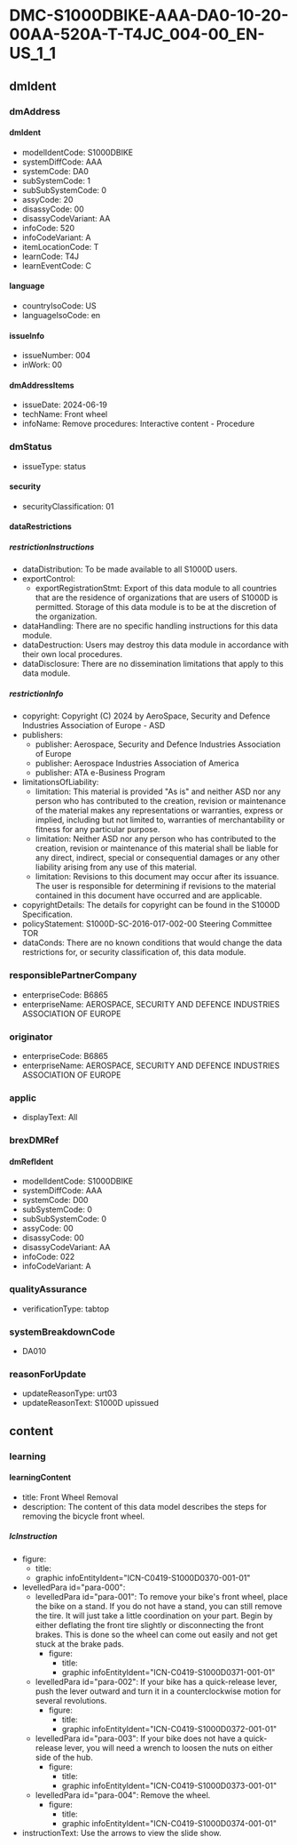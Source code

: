 # DMC-S1000DBIKE-AAA-DA0-10-20-00AA-520A-T-T4JC_004-00_EN-US_1_1

## dmIdent

### dmAddress

#### dmIdent

*   modelIdentCode: S1000DBIKE
*   systemDiffCode: AAA
*   systemCode: DA0
*   subSystemCode: 1
*   subSubSystemCode: 0
*   assyCode: 20
*   disassyCode: 00
*   disassyCodeVariant: AA
*   infoCode: 520
*   infoCodeVariant: A
*   itemLocationCode: T
*   learnCode: T4J
*   learnEventCode: C

#### language

*   countryIsoCode: US
*   languageIsoCode: en

#### issueInfo

*   issueNumber: 004
*   inWork: 00

#### dmAddressItems

*   issueDate: 2024-06-19
*   techName: Front wheel
*   infoName: Remove procedures: Interactive content - Procedure

### dmStatus

*   issueType: status

#### security

*   securityClassification: 01

#### dataRestrictions

##### restrictionInstructions

*   dataDistribution: To be made available to all S1000D users.
*   exportControl:
    *   exportRegistrationStmt: Export of this data module to all countries that are the residence of organizations that are users of S1000D is permitted. Storage of this data module is to be at the discretion of the organization.
*   dataHandling: There are no specific handling instructions for this data module.
*   dataDestruction: Users may destroy this data module in accordance with their own local procedures.
*   dataDisclosure: There are no dissemination limitations that apply to this data module.

##### restrictionInfo

*   copyright: Copyright (C) 2024 by AeroSpace, Security and Defence Industries Association of Europe - ASD
*   publishers:
    *   publisher: Aerospace, Security and Defence Industries Association of Europe
    *   publisher: Aerospace Industries Association of America
    *   publisher: ATA e-Business Program
*   limitationsOfLiability:
    *   limitation: This material is provided "As is" and neither ASD nor any person who has contributed to the creation, revision or maintenance of the material makes any representations or warranties, express or implied, including but not limited to, warranties of merchantability or fitness for any particular purpose.
    *   limitation: Neither ASD nor any person who has contributed to the creation, revision or maintenance of this material shall be liable for any direct, indirect, special or consequential damages or any other liability arising from any use of this material.
    *   limitation: Revisions to this document may occur after its issuance. The user is responsible for determining if revisions to the material contained in this document have occurred and are applicable.
*   copyrightDetails: The details for copyright can be found in the S1000D Specification.
*   policyStatement: S1000D-SC-2016-017-002-00 Steering Committee TOR
*   dataConds: There are no known conditions that would change the data restrictions for, or security classification of, this data module.

### responsiblePartnerCompany

*   enterpriseCode: B6865
*   enterpriseName: AEROSPACE, SECURITY AND DEFENCE INDUSTRIES ASSOCIATION OF EUROPE

### originator

*   enterpriseCode: B6865
*   enterpriseName: AEROSPACE, SECURITY AND DEFENCE INDUSTRIES ASSOCIATION OF EUROPE

### applic

*   displayText: All

### brexDMRef

#### dmRefIdent

*   modelIdentCode: S1000DBIKE
*   systemDiffCode: AAA
*   systemCode: D00
*   subSystemCode: 0
*   subSubSystemCode: 0
*   assyCode: 00
*   disassyCode: 00
*   disassyCodeVariant: AA
*   infoCode: 022
*   infoCodeVariant: A

### qualityAssurance

*   verificationType: tabtop

### systemBreakdownCode

*   DA010

### reasonForUpdate

*   updateReasonType: urt03
*   updateReasonText: S1000D upissued

## content

### learning

#### learningContent

*   title: Front Wheel Removal
*   description: The content of this data model describes the steps for removing the bicycle front wheel.

##### lcInstruction

*   figure:
    *   title:
    *   graphic infoEntityIdent="ICN-C0419-S1000D0370-001-01"
*   levelledPara id="para-000":
    *   levelledPara id="para-001": To remove your bike's front wheel, place the bike on a stand. If you do not have a stand, you can still remove the tire. It will just take a little coordination on your part.
        Begin by either deflating the front tire slightly or disconnecting the front brakes. This is done so the wheel can come out easily and not get stuck at the brake pads.
        *   figure:
            *   title:
            *   graphic infoEntityIdent="ICN-C0419-S1000D0371-001-01"
    *   levelledPara id="para-002": If your bike has a quick-release lever, push the lever outward and turn it in a counterclockwise motion for several revolutions.
        *   figure:
            *   title:
            *   graphic infoEntityIdent="ICN-C0419-S1000D0372-001-01"
    *   levelledPara id="para-003": If your bike does not have a quick-release lever, you will need a wrench to loosen the nuts on either side of the hub.
        *   figure:
            *   title:
            *   graphic infoEntityIdent="ICN-C0419-S1000D0373-001-01"
    *   levelledPara id="para-004": Remove the wheel.
        *   figure:
            *   title:
            *   graphic infoEntityIdent="ICN-C0419-S1000D0374-001-01"
*   instructionText: Use the arrows to view the slide show.